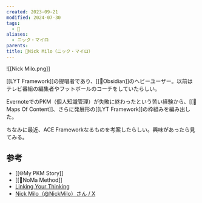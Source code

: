 ```yaml
---
created: 2023-09-21
modified: 2024-07-30
tags:
  - 👤
aliases:
  - ニック・マイロ
parents: 
title: 👤Nick Milo（ニック・マイロ）
---
```

![[Nick Milo.png]]

[[LYT Framework]]の提唱者であり、[[🧰Obsidian]]のヘビーユーザー。以前はテレビ番組の編集者やフットボールのコーチをしていたらしい。

EvernoteでのPKM（個人知識管理）が失敗に終わったという苦い経験から、[[📝Maps Of Content]]、さらに発展形の[[LYT Framework]]の枠組みを編み出した。

ちなみに最近、ACE Frameworkなるものを考案したらしい。興味があったら見てみる。

## 参考
- [[🌐My PKM Story]] 
- [[🧰NoMa Method]]
- [Linking Your Thinking](https://www.linkingyourthinking.com/)
- [Nick Milo（@NickMilo）さん / X](https://twitter.com/nickmilo)